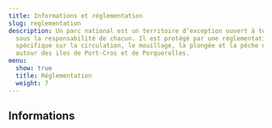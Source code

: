 ```yaml
---
title: Informations et réglementation
slug: reglementation
description: Un parc national est un territoire d’exception ouvert à tous mais
  sous la responsabilité de chacun. Il est protégé par une réglementation
  spécifique sur la circulation, le mouillage, la plongée et la pêche de loisir
  autour des iles de Port-Cros et de Porquerolles.
menu:
  show: true
  title: Réglementation
  weight: 7
---
```

## Informations
